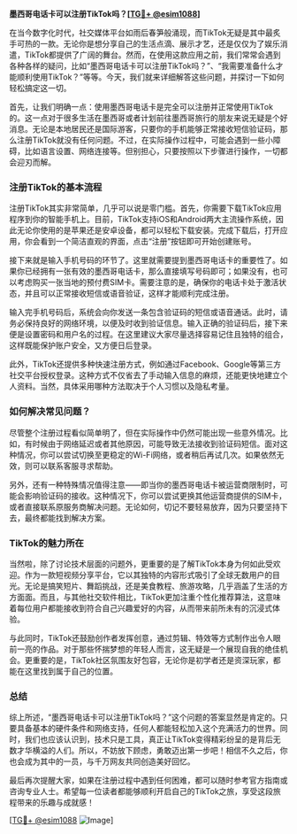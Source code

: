 **墨西哥电话卡可以注册TikTok吗？[[TG💪+ @esim1088](https://t.me/s/esim1088)]**

在当今数字化时代，社交媒体平台如雨后春笋般涌现，而TikTok无疑是其中最炙手可热的一款。无论你是想分享自己的生活点滴、展示才艺，还是仅仅为了娱乐消遣，TikTok都提供了广阔的舞台。然而，在使用这款应用之前，我们常常会遇到各种各样的疑问，比如“墨西哥电话卡可以注册TikTok吗？”、“我需要准备什么才能顺利使用TikTok？”等等。今天，我们就来详细解答这些问题，并探讨一下如何轻松搞定这一切。

首先，让我们明确一点：使用墨西哥电话卡是完全可以注册并正常使用TikTok的。这一点对于很多生活在墨西哥或者计划前往墨西哥旅行的朋友来说无疑是个好消息。无论是本地居民还是国际游客，只要你的手机能够正常接收短信验证码，那么注册TikTok就没有任何问题。不过，在实际操作过程中，可能会遇到一些小障碍，比如语言设置、网络连接等。但别担心，只要按照以下步骤进行操作，一切都会迎刃而解。

### 注册TikTok的基本流程

注册TikTok其实非常简单，几乎可以说是零门槛。首先，你需要下载TikTok应用程序到你的智能手机上。目前，TikTok支持iOS和Android两大主流操作系统，因此无论你使用的是苹果还是安卓设备，都可以轻松下载安装。完成下载后，打开应用，你会看到一个简洁直观的界面，点击“注册”按钮即可开始创建账号。

接下来就是输入手机号码的环节了。这里就需要提到墨西哥电话卡的重要性了。如果你已经拥有一张有效的墨西哥电话卡，那么直接填写号码即可；如果没有，也可以考虑购买一张当地的预付费SIM卡。需要注意的是，确保你的电话卡处于激活状态，并且可以正常接收短信或语音验证，这样才能顺利完成注册。

输入完手机号码后，系统会向你发送一条包含验证码的短信或语音通话。此时，请务必保持良好的网络环境，以便及时收到验证信息。输入正确的验证码后，接下来便是设置密码和用户名的过程。在这里建议大家尽量选择容易记住且独特的组合，这样既能保护账户安全，又方便日后登录。

此外，TikTok还提供多种快速注册方式，例如通过Facebook、Google等第三方社交平台授权登录。这种方式不仅省去了手动输入信息的麻烦，还能更快地建立个人资料。当然，具体采用哪种方法取决于个人习惯以及隐私考量。

### 如何解决常见问题？

尽管整个注册过程看似简单明了，但在实际操作中仍然可能出现一些意外情况。比如，有时候由于网络延迟或者其他原因，可能导致无法接收到验证码短信。面对这种情况，你可以尝试切换至更稳定的Wi-Fi网络，或者稍后再试几次。如果依然无效，则可以联系客服寻求帮助。

另外，还有一种特殊情况值得注意——即当你的墨西哥电话卡被运营商限制时，可能会影响验证码的接收。这种情况下，你可以尝试更换其他运营商提供的SIM卡，或者直接联系原服务商解决问题。无论如何，切记不要轻易放弃，因为只要坚持下去，最终都能找到解决方案。

### TikTok的魅力所在

当然啦，除了讨论技术层面的问题外，更重要的是了解TikTok本身为何如此受欢迎。作为一款短视频分享平台，它以其独特的内容形式吸引了全球无数用户的目光。无论是搞笑短片、舞蹈挑战，还是美食教程、旅游攻略，几乎涵盖了生活的方方面面。而且，与其他社交软件相比，TikTok更加注重个性化推荐算法，这意味着每位用户都能接收到符合自己兴趣爱好的内容，从而带来前所未有的沉浸式体验。

与此同时，TikTok还鼓励创作者发挥创意，通过剪辑、特效等方式制作出令人眼前一亮的作品。对于那些怀揣梦想的年轻人而言，这无疑是一个展现自我的绝佳机会。更重要的是，TikTok社区氛围友好包容，无论你是初学者还是资深玩家，都能在这里找到属于自己的位置。

### 总结

综上所述，“墨西哥电话卡可以注册TikTok吗？”这个问题的答案显然是肯定的。只要具备基本的硬件条件和网络支持，任何人都能轻松加入这个充满活力的世界。同时，我们也应该认识到，技术只是工具，真正让TikTok变得精彩纷呈的是背后无数才华横溢的人们。所以，不妨放下顾虑，勇敢迈出第一步吧！相信不久之后，你也会成为其中的一员，与千万网友共同创造美好回忆。

最后再次提醒大家，如果在注册过程中遇到任何困难，都可以随时参考官方指南或咨询专业人士。希望每一位读者都能够顺利开启自己的TikTok之旅，享受这段旅程带来的乐趣与成就感！

[[TG💪+ @esim1088](https://t.me/s/esim1088) ![Image](https://i.postimg.cc/4NQfJmqS/Snipaste-2025-05-13-00-14-12.png)]